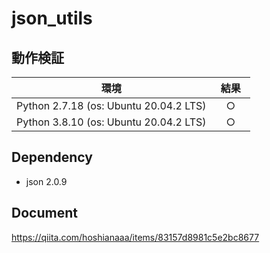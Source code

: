 # json_utils
## 動作検証
| 環境 | 結果 |
| ---------------------------------- | - |
|Python 2.7.18 (os: Ubuntu 20.04.2 LTS) |　○　|
|Python 3.8.10 (os: Ubuntu 20.04.2 LTS) |　○　|

## Dependency
- json 2.0.9

## Document
https://qiita.com/hoshianaaa/items/83157d8981c5e2bc8677

